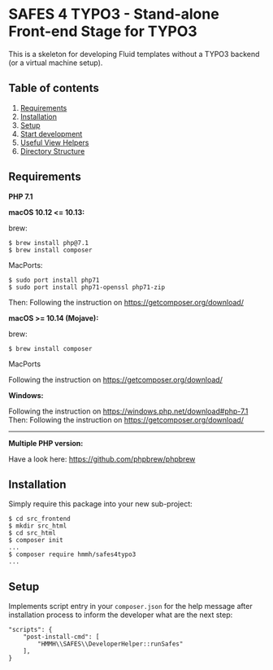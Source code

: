 SAFES 4 TYPO3 - Stand-alone Front-end Stage for TYPO3
=====================================================

This is a skeleton for developing Fluid templates without a TYPO3 backend (or a virtual machine setup).

Table of contents
-----------------

1. [Requirements](#requirement)
2. [Installation](#installation)
2. [Setup](#setup)
3. [Start development](Documentation/Development.md)
4. [Useful View Helpers](Documentation/ViewHelpers.md)
5. [Directory Structure](Documentation/Structure.md)


<a name="requirement">Requirements</a>
--------------------------------------

**PHP 7.1**

__macOS 10.12 <= 10.13:__

brew:

    $ brew install php@7.1
    $ brew install composer

MacPorts:

    $ sudo port install php71
    $ sudo port install php71-openssl php71-zip

Then: Following the instruction on https://getcomposer.org/download/

__macOS >= 10.14 (Mojave):__

brew:

    $ brew install composer

MacPorts

Following the instruction on https://getcomposer.org/download/

__Windows:__

Following the instruction on https://windows.php.net/download#php-7.1
Then: Following the instruction on https://getcomposer.org/download/

---

**Multiple PHP version:**

Have a look here: https://github.com/phpbrew/phpbrew

<a name="installation">Installation</a>
---------------------------------------

Simply require this package into your new sub-project:

    $ cd src_frontend
    $ mkdir src_html
    $ cd src_html
    $ composer init
    ...
    $ composer require hmmh/safes4typo3
    ...


<a name="setup">Setup</a>
-------------------------

Implements script entry in your `composer.json` for the help message after installation process to inform the
developer what are the next step:

    "scripts": {
        "post-install-cmd": [
            "HMMH\\SAFES\\DeveloperHelper::runSafes"
        ],
    }
